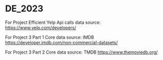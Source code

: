# DE_2023

For Project Efficient Yelp Api calls data source:
https://www.yelp.com/developers/

For Project 3 Part 1 Core data source:
IMDB https://developer.imdb.com/non-commercial-datasets/

For Project 3 Part 2 Core data source:
TMDB https://www.themoviedb.org/




